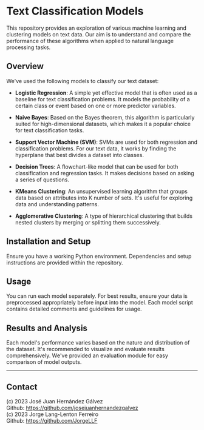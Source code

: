 # Text Classification Models

This repository provides an exploration of various machine learning and clustering models on text data. Our aim is to understand and compare the performance of these algorithms when applied to natural language processing tasks.

## Overview

We've used the following models to classify our text dataset:

- **Logistic Regression**: A simple yet effective model that is often used as a baseline for text classification problems. It models the probability of a certain class or event based on one or more predictor variables.
  
- **Naive Bayes**: Based on the Bayes theorem, this algorithm is particularly suited for high-dimensional datasets, which makes it a popular choice for text classification tasks.
  
- **Support Vector Machine (SVM)**: SVMs are used for both regression and classification problems. For our text data, it works by finding the hyperplane that best divides a dataset into classes.
  
- **Decision Trees**: A flowchart-like model that can be used for both classification and regression tasks. It makes decisions based on asking a series of questions.
  
- **KMeans Clustering**: An unsupervised learning algorithm that groups data based on attributes into K number of sets. It's useful for exploring data and understanding patterns.
  
- **Agglomerative Clustering**: A type of hierarchical clustering that builds nested clusters by merging or splitting them successively.

## Installation and Setup

Ensure you have a working Python environment. Dependencies and setup instructions are provided within the repository.

## Usage

You can run each model separately. For best results, ensure your data is preprocessed appropriately before input into the model. Each model script contains detailed comments and guidelines for usage.

## Results and Analysis

Each model's performance varies based on the nature and distribution of the dataset. It's recommended to visualize and evaluate results comprehensively. We've provided an evaluation module for easy comparison of model outputs.

---
## Contact

(c) 2023 José Juan Hernández Gálvez 
<br>Github: https://github.com/josejuanhernandezgalvez <br>
(c) 2023 Jorge Lang-Lenton Ferreiro          
Github: https://github.com/JorgeLLF

